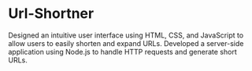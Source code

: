 # Url-Shortner
Designed an intuitive user interface using HTML, CSS, and JavaScript to allow users to easily shorten and expand URLs.
Developed a server-side application using Node.js to handle HTTP requests and generate short URLs.

